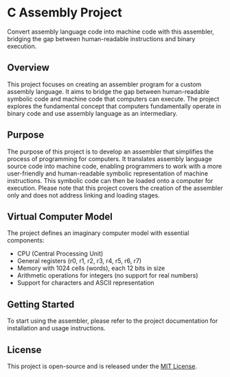# C Assembly Project
Convert assembly language code into machine code with this assembler, bridging the gap between human-readable instructions and binary execution.

## Overview

This project focuses on creating an assembler program for a custom assembly language. It aims to bridge the gap between human-readable symbolic code and machine code that computers can execute. The project explores the fundamental concept that computers fundamentally operate in binary code and use assembly language as an intermediary.

## Purpose

The purpose of this project is to develop an assembler that simplifies the process of programming for computers. It translates assembly language source code into machine code, enabling programmers to work with a more user-friendly and human-readable symbolic representation of machine instructions. This symbolic code can then be loaded onto a computer for execution. Please note that this project covers the creation of the assembler only and does not address linking and loading stages.

## Virtual Computer Model

The project defines an imaginary computer model with essential components:

- CPU (Central Processing Unit)
- General registers (r0, r1, r2, r3, r4, r5, r6, r7)
- Memory with 1024 cells (words), each 12 bits in size
- Arithmetic operations for integers (no support for real numbers)
- Support for characters and ASCII representation

## Getting Started

To start using the assembler, please refer to the project documentation for installation and usage instructions.

## License

This project is open-source and is released under the [MIT License](LICENSE.MD).
